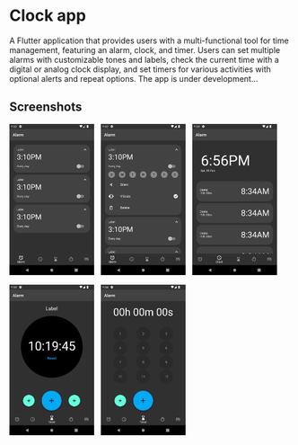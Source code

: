 # Clock app

A Flutter application that provides users with a multi-functional tool for time management, featuring an alarm, clock, and timer. Users can set multiple alarms with customizable tones and labels, check the current time with a digital or analog clock display, and set timers for various activities with optional alerts and repeat options. The app is under development...

## Screenshots

<img src="/screenshots/alarm.png" width="30%"> &nbsp; 
<img src="/screenshots/alarm_expanded.png" width="30%"> &nbsp; 
<img src="/screenshots/clock.png" width="30%"> &nbsp; 

<img src="/screenshots/timer.png" width="30%"> &nbsp; 
<img src="/screenshots/timer_enter.png" width="30%"> &nbsp; 

